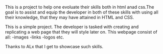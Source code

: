 This is a project to help one evoluate their skills both in html anad css.The goal is to assist and equip the developer in both of these skills with using all their knowledge, that they may have attained in HTML and CSS.

This is a simple project. The developer is tasked with creating and replicating a web page that they will style later on. This webpage consist of all: 
-images
-links
-logos etc.

Thanks to ALx that I get to showcase such skills.

